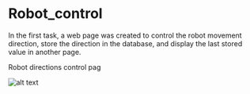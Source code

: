 # Robot_control
In the first task, a web page was created to control the robot movement direction, store the direction in the database, and display the last stored value in another page.


Robot directions control pag

![alt text](controlpage.jpeg)
